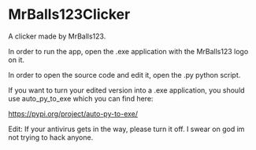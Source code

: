 # MrBalls123Clicker
A clicker made by MrBalls123.

In order to run the app, open the .exe application with the MrBalls123 logo on it.

In order to open the source code and edit it, open the .py python script.

If you want to turn your edited version into a .exe application, you should use auto_py_to_exe which you can find here:

https://pypi.org/project/auto-py-to-exe/

Edit: If your antivirus gets in the way, please turn it off. I swear on god im not trying to hack anyone.
